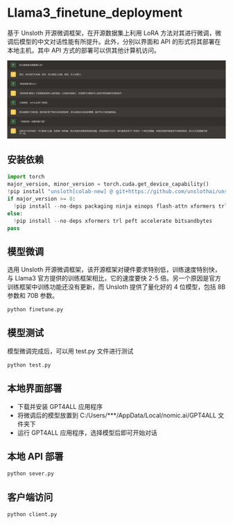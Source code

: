 # Llama3_finetune_deployment
基于 Unsloth 开源微调框架，在开源数据集上利用 LoRA 方法对其进行微调，微调后模型的中文对话性能有所提升。此外，分别以界面和 API 的形式将其部署在本地主机，其中 API 方式的部署可以供其他计算机访问。

<img src="images/1.png"/>

## 安装依赖
``` python
import torch
major_version, minor_version = torch.cuda.get_device_capability()
!pip install "unsloth[colab-new] @ git+https://github.com/unslothai/unsloth.git"
if major_version >= 8:
  !pip install --no-deps packaging ninja einops flash-attn xformers trl peft accelerate bitsandbytes
else:
  !pip install --no-deps xformers trl peft accelerate bitsandbytes
pass
```

## 模型微调
选用 Unsloth 开源微调框架，该开源框架对硬件要求特别低，训练速度特别快，与 Llama3 官方提供的训练框架相比，它的速度要快 2-5 倍。另一个原因是官方训练框架中训练功能还没有更新，而 Unsloth 提供了量化好的 4 位模型，包括 8B 参数和 70B 参数。
``` cmd
python finetune.py
```

## 模型测试
模型微调完成后，可以用 test.py 文件进行测试
``` cmd
python test.py
```

## 本地界面部署
- 下载并安装 GPT4ALL 应用程序
- 将微调后的模型放置到 C:/Users/***/AppData/Local/nomic.ai/GPT4ALL 文件夹下
- 运行 GPT4ALL 应用程序，选择模型后即可开始对话

## 本地 API 部署
``` cmd
python sever.py
```

## 客户端访问
``` cmd
python client.py
```
